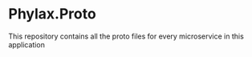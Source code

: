 # Phylax.Proto
This repository contains all the proto files for every microservice in this application
